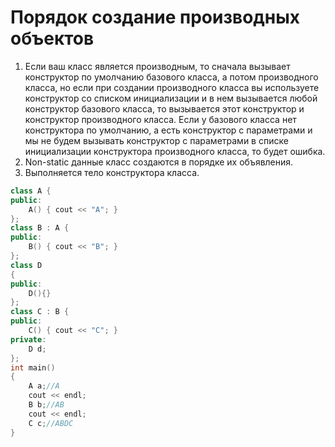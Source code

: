 # Порядок создание производных объектов
1. Если ваш класс является производным, то сначала вызывает конструктор по умолчанию базового класса, а потом производного класса, но если при создании производного класса вы используете конструктор со списком инициализации и в нем вызывается любой конструктор базового класса, то вызывается этот конструктор и конструктор производного класса. Если у базового класса нет конструктора по умолчанию, а есть конструктор с параметрами и мы не будем вызывать конструктор с параметрами в списке инициализации конструктора производного класса, то будет ошибка.
2. Non-static данные класс создаются в порядке их объявления.
3. Выполняется тело конструктора класса.

```cpp
class A {
public:
	A() { cout << "A"; }
};
class B : A {
public:
	B() { cout << "B"; }
};
class D
{
public:
	D(){}
};
class C : B {
public:
	C() { cout << "C"; }
private:
	D d;
};
int main()
{
	A a;//A
	cout << endl;
	B b;//AB
	cout << endl;
	C c;//ABDC
}
```